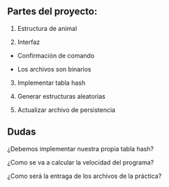 ## Partes del proyecto:

1. Estructura de animal

2. Interfaz
  - Confirmación de comando
  
 - Los archivos son binarios
 
 3. Implementar tabla hash
 
 4. Generar estructuras aleatorias
 
 5. Actualizar archivo de persistencia

## Dudas

¿Debemos implementar nuestra propia tabla hash?

¿Como se va a calcular la velocidad del programa?

¿Como será la entraga de los archivos de la práctica?
